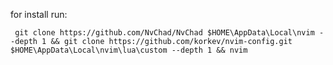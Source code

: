 for install run:

`  git clone https://github.com/NvChad/NvChad $HOME\AppData\Local\nvim --depth 1 && git clone https://github.com/korkev/nvim-config.git $HOME\AppData\Local\nvim\lua\custom --depth 1 && nvim
`
